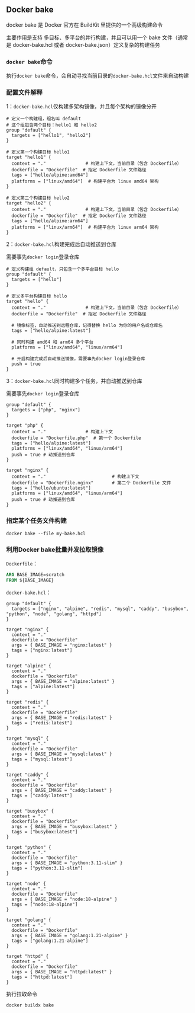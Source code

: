 ## Docker bake

docker bake 是 Docker 官方在 BuildKit 里提供的一个高级构建命令

主要作用是支持 多目标、多平台的并行构建，并且可以用一个 bake 文件（通常是 docker-bake.hcl 或者 docker-bake.json）定义复杂的构建任务


### `docker bake`命令

执行`docker bake`命令，会自动寻找当前目录的`docker-bake.hcl`文件来自动构建


### 配置文件解释

1：`docker-bake.hcl`仅构建多架构镜像，并且每个架构的镜像分开
```
# 定义一个构建组，组名叫 default
# 这个组包含两个目标：hello1 和 hello2
group "default" {
  targets = ["hello1", "hello2"]
}

# 定义第一个构建目标 hello1
target "hello1" {
  context = "."               # 构建上下文，当前目录（包含 Dockerfile）
  dockerfile = "Dockerfile"  # 指定 Dockerfile 文件路径
  tags = ["hello/alpine:amd64"]  
  platforms = ["linux/amd64"]  # 构建平台为 linux amd64 架构
}

# 定义第二个构建目标 hello2
target "hello2" {
  context = "."               # 构建上下文，当前目录（包含 Dockerfile）
  dockerfile = "Dockerfile"  # 指定 Dockerfile 文件路径
  tags = ["hello/alpine:arm64"]
  platforms = ["linux/arm64"]  # 构建平台为 linux arm64 架构
}
```

2：`docker-bake.hcl`构建完成后自动推送到仓库

需要事先`docker login`登录仓库
```
# 定义构建组 default，只包含一个多平台目标 hello
group "default" {
  targets = ["hello"]
}

# 定义多平台构建目标 hello
target "hello" {
  context = "."               # 构建上下文，当前目录（包含 Dockerfile）
  dockerfile = "Dockerfile"  # 指定 Dockerfile 文件路径

  # 镜像标签，自动推送到远程仓库，记得替换 hello 为你的用户名或仓库名
  tags = ["hello/alpine:latest"]

  # 同时构建 amd64 和 arm64 多个平台
  platforms = ["linux/amd64", "linux/arm64"]

  # 开启构建完成后自动推送镜像，需要事先docker login登录仓库
  push = true
}
```

3：`docker-bake.hcl`同时构建多个任务，并自动推送到仓库

需要事先`docker login`登录仓库
```
group "default" {
  targets = ["php", "nginx"]
}

target "php" {
  context = "."               # 构建上下文
  dockerfile = "Dockerfile.php"  # 第一个 Dockerfile
  tags = ["hello/alpine:latest"]
  platforms = ["linux/amd64", "linux/arm64"]
  push = true # 动推送到仓库
}

target "nginx" {
  context = "."                         # 构建上下文
  dockerfile = "Dockerfile.nginx"       # 第二个 Dockerfile 文件
  tags = ["hello/ubuntu:latest"]
  platforms = ["linux/amd64", "linux/arm64"]
  push = true # 动推送到仓库
}
```

### 指定某个任务文件构建

```
docker bake --file my-bake.hcl
```


### 利用Docker bake批量并发拉取镜像

`Dockerfile`：
```Dockerfile
ARG BASE_IMAGE=scratch
FROM ${BASE_IMAGE}
```


`docker-bake.hcl`：
```
group "default" {
  targets = ["nginx", "alpine", "redis", "mysql", "caddy", "busybox", "python", "node", "golang", "httpd"]
}

target "nginx" {
  context = "."
  dockerfile = "Dockerfile"
  args = { BASE_IMAGE = "nginx:latest" }
  tags = ["nginx:latest"]
}

target "alpine" {
  context = "."
  dockerfile = "Dockerfile"
  args = { BASE_IMAGE = "alpine:latest" }
  tags = ["alpine:latest"]
}

target "redis" {
  context = "."
  dockerfile = "Dockerfile"
  args = { BASE_IMAGE = "redis:latest" }
  tags = ["redis:latest"]
}

target "mysql" {
  context = "."
  dockerfile = "Dockerfile"
  args = { BASE_IMAGE = "mysql:latest" }
  tags = ["mysql:latest"]
}

target "caddy" {
  context = "."
  dockerfile = "Dockerfile"
  args = { BASE_IMAGE = "caddy:latest" }
  tags = ["caddy:latest"]
}

target "busybox" {
  context = "."
  dockerfile = "Dockerfile"
  args = { BASE_IMAGE = "busybox:latest" }
  tags = ["busybox:latest"]
}

target "python" {
  context = "."
  dockerfile = "Dockerfile"
  args = { BASE_IMAGE = "python:3.11-slim" }
  tags = ["python:3.11-slim"]
}

target "node" {
  context = "."
  dockerfile = "Dockerfile"
  args = { BASE_IMAGE = "node:18-alpine" }
  tags = ["node:18-alpine"]
}

target "golang" {
  context = "."
  dockerfile = "Dockerfile"
  args = { BASE_IMAGE = "golang:1.21-alpine" }
  tags = ["golang:1.21-alpine"]
}

target "httpd" {
  context = "."
  dockerfile = "Dockerfile"
  args = { BASE_IMAGE = "httpd:latest" }
  tags = ["httpd:latest"]
}
```
执行拉取命令
```
docker buildx bake
```
